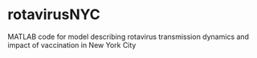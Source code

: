 # rotavirusNYC
MATLAB code for model describing rotavirus transmission dynamics and impact of vaccination in New York City
